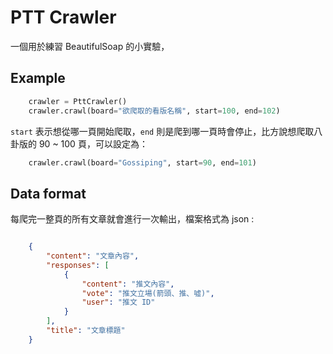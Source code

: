 # PTT Crawler

一個用於練習 BeautifulSoap 的小實驗，

## Example

```python
    crawler = PttCrawler()
    crawler.crawl(board="欲爬取的看版名稱", start=100, end=102)
```
`start` 表示想從哪一頁開始爬取，`end` 則是爬到哪一頁時會停止，比方說想爬取八卦版的 90 ~ 100 頁，可以設定為：

```python
	crawler.crawl(board="Gossiping", start=90, end=101)
```

## Data format

每爬完一整頁的所有文章就會進行一次輸出，檔案格式為 json :

```json

    {
        "content": "文章內容",
        "responses": [
            {
                "content": "推文內容", 
                "vote": "推文立場(箭頭、推、噓)", 
                "user": "推文 ID"
            }
        ], 
        "title": "文章標題"
    }
```